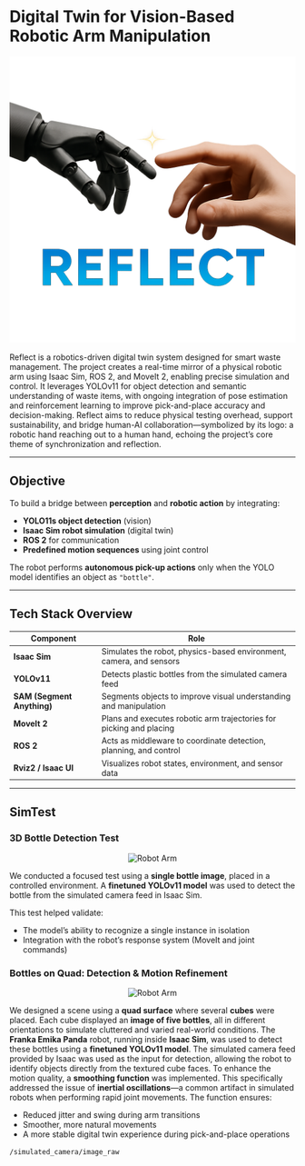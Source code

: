 # Digital Twin for Vision-Based Robotic Arm Manipulation

![Robot Arm](icon.png)

Reflect is a robotics-driven digital twin system designed for smart waste management. The project creates a real-time mirror of a physical robotic arm using Isaac Sim, ROS 2, and MoveIt 2, enabling precise simulation and control.
It leverages YOLOv11 for object detection and semantic understanding of waste items, with ongoing integration of pose estimation and reinforcement learning to improve pick-and-place accuracy and decision-making. Reflect aims to reduce physical testing overhead, support sustainability, and bridge human-AI collaboration—symbolized by its logo: a robotic hand reaching out to a human hand, echoing the project’s core theme of synchronization and reflection.

---

## Objective

To build a bridge between **perception** and **robotic action** by integrating:

- **YOLO11s object detection** (vision)
- **Isaac Sim robot simulation** (digital twin)
- **ROS 2** for communication
- **Predefined motion sequences** using joint control

The robot performs **autonomous pick-up actions** only when the YOLO model identifies an object as `"bottle"`.

---

## Tech Stack Overview

| **Component**          | **Role**                                                                 |
|------------------------|--------------------------------------------------------------------------|
| **Isaac Sim**          | Simulates the robot, physics-based environment, camera, and sensors      |
| **YOLOv11**            | Detects plastic bottles from the simulated camera feed                   |
| **SAM (Segment Anything)** | Segments objects to improve visual understanding and manipulation  |
| **MoveIt 2**           | Plans and executes robotic arm trajectories for picking and placing      |
| **ROS 2**              | Acts as middleware to coordinate detection, planning, and control        |
| **Rviz2 / Isaac UI**   | Visualizes robot states, environment, and sensor data                     |

---
## SimTest

### 3D Bottle Detection Test

<div align="center">
  <img src="sim_3d.gif" alt="Robot Arm" width="600"/>
</div>


We conducted a focused test using a **single bottle image**, placed in a controlled environment. A **finetuned YOLOv11 model** was used to detect the bottle from the simulated camera feed in Isaac Sim.

This test helped validate:
- The model’s ability to recognize a single instance in isolation  
- Integration with the robot’s response system (MoveIt and joint commands)

### Bottles on Quad: Detection & Motion Refinement


<div align="center">
  <img src="sim_quad.gif" alt="Robot Arm" width="600"/>
</div>


We designed a scene using a **quad surface** where several **cubes** were placed. Each cube displayed an **image of five bottles**, all in different orientations to simulate cluttered and varied real-world conditions. The **Franka Emika Panda** robot, running inside **Isaac Sim**, was used to detect these bottles using a **finetuned YOLOv11 model**. The simulated camera feed provided by Isaac was used as the input for detection, allowing the robot to identify objects directly from the textured cube faces. To enhance the motion quality, a **smoothing function** was implemented. This specifically addressed the issue of **inertial oscillations**—a common artifact in simulated robots when performing rapid joint movements. The function ensures:
- Reduced jitter and swing during arm transitions  
- Smoother, more natural movements  
- A more stable digital twin experience during pick-and-place operations

```bash
/simulated_camera/image_raw
